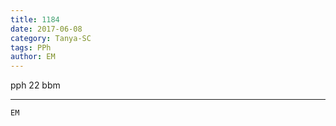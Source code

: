 ```yaml
---
title: 1184
date: 2017-06-08
category: Tanya-SC
tags: PPh
author: EM
---
```


pph 22 bbm

---



`EM`

